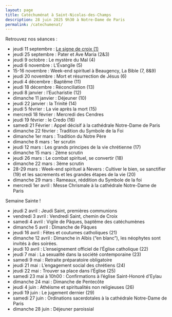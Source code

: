 ```yaml
---
layout: page
title: Catéchuménat à Saint-Nicolas-des-Champs
description: 28 juin 2025 9h30 à Notre-Dame de Paris
permalink: /catechumenat/
--- 
```


Retrouvez nos séances :
- jeudi 11 septembre : [Le signe de croix (1)](/catechumenat/01-signe-de-croix)
- jeudi 25 septembre : Pater et Ave Maria (2&3)
- jeudi 9 octobre : Le mystère du Mal (4)
- jeudi 6 novembre : L’Évangile (5)
- 15-16 novembre : Week-end spirituel à Beaugency, La Bible (7, 8&9)
- jeudi 20 novembre : Mort et résurrection de Jésus (6)
- jeudi 4 décembre : Baptême (11)
- jeudi 18 décembre : Réconciliation (13)
- jeudi 8 janvier : l’Eucharistie (12)
- dimanche 11 janvier : Déjeuner (10) 
- jeudi 22 janvier : la Trinité (14)
- jeudi 5 février : La vie après la mort (15)
- mercredi 18 février : Mercredi des Cendres
- jeudi 19 février : le Credo (16)
- samedi 21 Février : Appel décisif à la cathédrale Notre-Dame de Paris
- dimanche 22 février : Tradition du Symbole de la Foi
- dimanche 1er mars : Tradition du Notre Père
- dimanche 8 mars : 1er scrutin
- jeudi 12 mars : Les grands principes de la vie chrétienne (17)
- dimanche 15 mars : 2ème scrutin
- jeudi 26 mars : Le combat spirituel, se convertir (18)
- dimanche 22 mars : 3ème scrutin
- 28-29 mars : Week-end spirituel à Nevers : Cultiver le bien, se sanctifier (19) et les sacrements et les grandes étapes de la vie (20)
- dimanche 29 mars : Rameaux, réddition du Symbole de la foi
- mercredi 1er avril : Messe Chrismale à la cathédrale Notre-Dame de Paris

Semaine Sainte !
- jeudi 2 avril : Jeudi Saint, premières communions
- vendredi 3 avril : Vendredi Saint, chemin de Croix
- samedi 4 avril : Vigile de Pâques, baptême des catéchumènes
- dimanche 5 avril : Dimanche de Pâques
- jeudi 16 avril : Fêtes et coutumes catholiques (21)
- dimanche 12 avril : Dimanche in Albis (“en blanc”), les néophytes sont invités à des soirées.
- jeudi 10 avril : L’enseignement officiel de l’Église catholique (22)
- jeudi 7 mai : La sexualité dans la société contemporaine (23)
- samedi 9 mai : Retraite préparatoire obligatoire
- jeudi 21 mai : L’engagement social des chrétiens (24)
- jeudi 22 mai : Trouver sa place dans l’Église (25)
- samedi 23 mai à 10h00 : Confirmations à l’église Saint-Honoré d'Eylau
- dimanche 24 mai : Dimanche de Pentecôte
- jeudi 4 juin : Athéisme et spiritualités non religieuses (26)
- jeudi 19 juin : Le jugement dernier (29)
- samedi 27 juin : Ordinations sacerdotales à la cathédrale Notre-Dame de Paris
- dimanche 28 juin : Déjeuner paroissial
